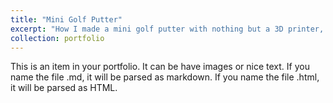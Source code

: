 ```yaml
---
title: "Mini Golf Putter"
excerpt: "How I made a mini golf putter with nothing but a 3D printer, sand, and a fishing pole<br/><img src='/images/PutterHead.JPG'>"
collection: portfolio
---
```


This is an item in your portfolio. It can be have images or nice text. If you name the file .md, it will be parsed as markdown. If you name the file .html, it will be parsed as HTML. 
